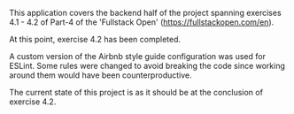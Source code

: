 This application covers the backend half of the project spanning exercises 4.1 - 4.2 of Part-4 of the 'Fullstack Open' (https://fullstackopen.com/en).

At this point, exercise 4.2 has been completed.

A custom version of the Airbnb style guide configuration was used for ESLint. Some rules were changed to avoid breaking the code since working around them would have been counterproductive.

The current state of this project is as it should be at the conclusion of exercise 4.2.

